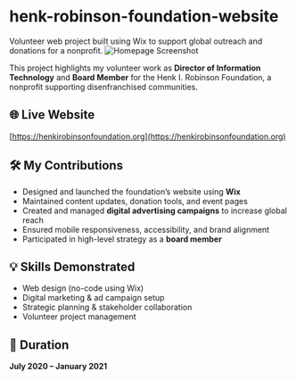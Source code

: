 # henk-robinson-foundation-website
Volunteer web project built using Wix to support global outreach and donations for a nonprofit.
![Homepage Screenshot](henk_i_robinson_foundation_1.png)

This project highlights my volunteer work as **Director of Information Technology** and **Board Member** for the Henk I. Robinson Foundation, a nonprofit supporting disenfranchised communities.

## 🌐 Live Website
[https://henkirobinsonfoundation.org](https://henkirobinsonfoundation.org)

## 🛠️ My Contributions
- Designed and launched the foundation’s website using **Wix**
- Maintained content updates, donation tools, and event pages
- Created and managed **digital advertising campaigns** to increase global reach
- Ensured mobile responsiveness, accessibility, and brand alignment
- Participated in high-level strategy as a **board member**

## 💡 Skills Demonstrated
- Web design (no-code using Wix)
- Digital marketing & ad campaign setup
- Strategic planning & stakeholder collaboration
- Volunteer project management

## 📅 Duration
**July 2020 – January 2021**

